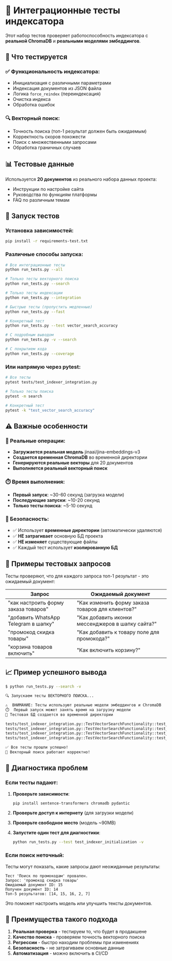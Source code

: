 # 🧪 Интеграционные тесты индексатора

Этот набор тестов проверяет работоспособность индексатора с **реальной ChromaDB** и **реальными моделями эмбеддингов**.

## 🎯 Что тестируется

### ✅ Функциональность индексатора:

- Инициализация с различными параметрами
- Индексация документов из JSON файла
- Логика `force_reindex` (переиндексация)
- Очистка индекса
- Обработка ошибок

### 🔍 Векторный поиск:

- Точность поиска (топ-1 результат должен быть ожидаемым)
- Корректность скоров похожести
- Поиск с множественными запросами
- Обработка граничных случаев

## 📊 Тестовые данные

Используется **20 документов** из реального набора данных проекта:

- Инструкции по настройке сайта
- Руководства по функциям платформы
- FAQ по различным темам

## 🚀 Запуск тестов

### Установка зависимостей:

```bash
pip install -r requirements-test.txt
```

### Различные способы запуска:

```bash
# Все интеграционные тесты
python run_tests.py --all

# Только тесты векторного поиска
python run_tests.py --search

# Только тесты индексации
python run_tests.py --integration

# Быстрые тесты (пропустить медленные)
python run_tests.py --fast

# Конкретный тест
python run_tests.py --test vector_search_accuracy

# С подробным выводом
python run_tests.py -v --search

# С покрытием кода
python run_tests.py --coverage
```

### Или напрямую через pytest:

```bash
# Все тесты
pytest tests/test_indexer_integration.py

# Только тесты поиска
pytest -m search

# Конкретный тест
pytest -k "test_vector_search_accuracy"
```

## ⚠️ Важные особенности

### 🔄 Реальные операции:

- **Загружается реальная модель** jinaai/jina-embeddings-v3
- **Создается временная ChromaDB** во временной директории
- **Генерируются реальные векторы** для 20 документов
- **Выполняется реальный векторный поиск**

### ⏱️ Время выполнения:

- **Первый запуск**: ~30-60 секунд (загрузка модели)
- **Последующие запуски**: ~10-20 секунд
- **Только тесты поиска**: ~5-10 секунд

### 💾 Безопасность:

- ✅ Использует **временные директории** (автоматически удаляются)
- ✅ **НЕ затрагивает** основную БД проекта
- ✅ **НЕ изменяет** существующие файлы
- ✅ Каждый тест использует **изолированную БД**

## 🎯 Примеры тестовых запросов

Тесты проверяют, что для каждого запроса топ-1 результат - это ожидаемый документ:

| Запрос                                                       | Ожидаемый документ                                                       |
| ------------------------------------------------------------------ | ----------------------------------------------------------------------------------------- |
| "как настроить форму заказа товаров" | "Как изменить форму заказа товаров для клиентов?" |
| "добавить WhatsApp Telegram в шапку"                 | "Как добавить иконки мессенджеров в шапку сайта?" |
| "промокод скидка товары"                       | "Как добавить к товару поле для промокода?"             |
| "корзина товаров включить"                   | "Как включить корзину?"                                                 |

## 📈 Пример успешного вывода

```bash
$ python run_tests.py --search -v

🔍 Запускаем тесты ВЕКТОРНОГО ПОИСКА...

⚠️  ВНИМАНИЕ: Тесты используют реальные модели эмбеддингов и ChromaDB
⏱️  Первый запуск может занять время на загрузку модели
💾 Тестовая БД создается во временной директории

tests/test_indexer_integration.py::TestVectorSearchFunctionality::test_vector_search_basic PASSED
tests/test_indexer_integration.py::TestVectorSearchFunctionality::test_vector_search_accuracy[test_case0] PASSED
tests/test_indexer_integration.py::TestVectorSearchFunctionality::test_vector_search_accuracy[test_case1] PASSED
tests/test_indexer_integration.py::TestVectorSearchFunctionality::test_vector_search_accuracy[test_case2] PASSED

✅ Все тесты прошли успешно!
🎉 Векторный поиск работает корректно!
```

## 🔧 Диагностика проблем

### Если тесты падают:

1. **Проверьте зависимости**:

   ```bash
   pip install sentence-transformers chromadb pydantic
   ```
2. **Проверьте доступ к интернету** (для загрузки модели)
3. **Проверьте свободное место** (модель ~90MB)
4. **Запустите один тест для диагностики**:

   ```bash
   python run_tests.py --test test_indexer_initialization -v
   ```

### Если поиск неточный:

Тесты могут показать, какие запросы дают неожиданные результаты:

```
Тест 'Поиск по промокодам' провален.
Запрос: 'промокод скидка товары'
Ожидаемый документ ID: 15
Получен документ ID: 14
Топ-5 результатов: [14, 15, 16, 2, 7]
```

Это поможет настроить модель или улучшить тексты документов.

## 🎉 Преимущества такого подхода

1. **Реальная проверка** - тестируем то, что будет в продакшене
2. **Качество поиска** - проверяем точность векторного поиска
3. **Регрессии** - быстро находим проблемы при изменениях
4. **Безопасность** - не затрагиваем основные данные
5. **Автоматизация** - можно включить в CI/CD
